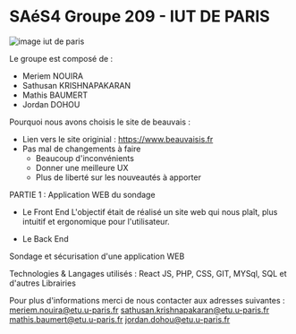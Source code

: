 # SAéS4 Groupe 209 - IUT DE PARIS
![image iut de paris](https://user-images.githubusercontent.com/95435943/216035589-2338bc4d-2a3c-4f58-be10-2494f3f5c45b.jpeg)

Le groupe est composé de :
  - Meriem NOUIRA 
  - Sathusan KRISHNAPAKARAN
  - Mathis BAUMERT
  - Jordan DOHOU

Pourquoi nous avons choisis le site de beauvais :
  - Lien vers le site originial : https://www.beauvaisis.fr
  - Pas mal de changements à faire
    - Beaucoup d'inconvénients
    - Donner une meilleure UX
    - Plus de liberté sur les nouveautés à apporter

PARTIE 1 : Application WEB du sondage

  - Le Front End
        L'objectif était de réalisé un site web qui nous plaît, plus intuitif et ergonomique pour l'utilisateur.
       
  - Le Back End



Sondage et sécurisation d'une application WEB







Technologies & Langages utilisés : React JS, PHP, CSS, GIT, MYSql, SQL et d'autres Librairies

Pour plus d'informations merci de nous contacter aux adresses suivantes :
  meriem.nouira@etu.u-paris.fr
  sathusan.krishnapakaran@etu.u-paris.fr
  mathis.baumert@etu.u-paris.fr
  jordan.dohou@etu.u-paris.fr

